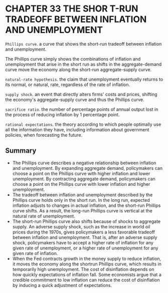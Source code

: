 # CHAPTER 33 THE SHOR T-RUN TRADEOFF BETWEEN INFLATION AND UNEMPLOYMENT



`Phillips curve`. a curve that shows the short-run tradeoff between inflation and unemployment.

The Phillips curve simply shows the combinations of inflation and unemployment that arise in the short run as shifts in the aggregate-demand curve move the economy along the short-run aggregate-supply curve.

`natural-rate hypothesis`. the claim that unemployment eventually returns to its normal, or natural, rate, regardless of the rate of inflation.

`supply shock`. an event that directly alters firms' costs and prices, shifting the economy's aggregate-supply curve and thus the Phillips curve.

`sacrifice ratio`. the number of percentage points of annual output lost in the process of reducing inflation by 1 percentage point.

`rational expectations`. the theory according to which people optimally use all the information they have, including information about government policies, when forecasting the future.



## Summary

- The Phillips curve describes a negative relationship between inflation and unemployment. By expanding aggregate demand, policymakers can choose a point on the Phillips curve with higher inflation and lower unemployment. By contracting aggregate demand, policymakers can choose a point on the Phillips curve with lower inflation and higher unemployment.
- The tradeoff between inflation and unemployment described by the Phillips curve holds only in the short run. In the long run, expected inflation adjusts to changes in actual inflation, and the short-run Phillips curve shifts. As a result, the long-run Phillips curve is vertical at the natural rate of unemployment.
- The short-run Phillips curve also shifts because of shocks to aggregate supply. An adverse supply shock, such as the increase in world oil prices during the 1970s, gives policymakers a less favorable tradeoff between inflation and unemployment. That is, after an adverse supply shock, policymakers have to accept a higher rate of inflation for any given rate of unemployment, or a higher rate of unemployment for any given rate of inflation.
- When the Fed contracts growth in the money supply to reduce inflation, it moves the economy along the shortrun Phillips curve, which results in temporarily high unemployment. The cost of disinflation depends on how quickly expectations of inflation fall. Some economists argue that a credible commitment to low inflation can reduce the cost of disinflation by inducing a quick adjustment of expectations.
